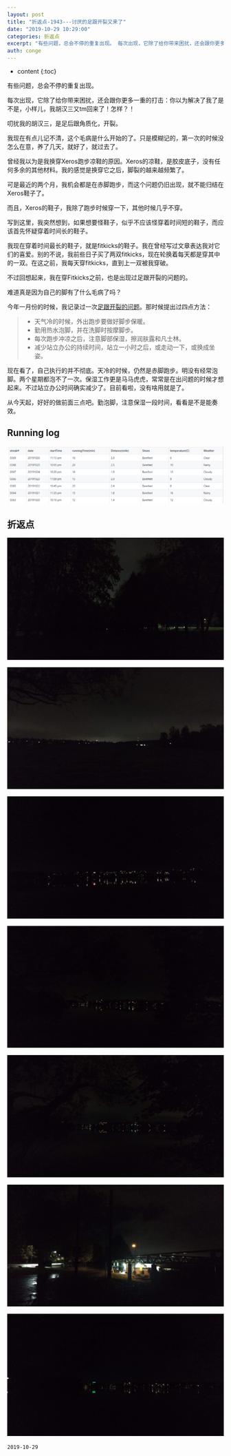 ```yaml
---
layout: post
title: "折返点-1943---讨厌的足跟开裂又来了"
date: "2019-10-29 10:29:00"
categories: 折返点
excerpt: "有些问题，总会不停的重复出现。 每次出现，它除了给你带来困扰，还会跟你更多一重的打击：你以为解决了我了是不是，小样儿，我胡汉三又tm回来了！怎样？！..."
auth: conge
---
```

* content
{:toc}

有些问题，总会不停的重复出现。

每次出现，它除了给你带来困扰，还会跟你更多一重的打击：你以为解决了我了是不是，小样儿，我胡汉三又tm回来了！怎样？！

叨扰我的胡汉三，是足后跟角质化，开裂。

我现在有点儿记不清，这个毛病是什么开始的了。只是模糊记的，第一次的时候没怎么在意，养了几天，就好了，就过去了。

曾经我以为是我换穿Xeros跑步凉鞋的原因。Xeros的凉鞋，是胶皮底子，没有任何多余的其他材料。我的感觉是换穿它之后，脚裂的越来越频繁了。

可是最近的两个月，我机会都是在赤脚跑步，而这个问题仍旧出现，就不能归结在Xeros鞋子了。

而且，Xeros的鞋子，我除了跑步时候穿一下，其他时候几乎不穿。

写到这里，我突然想到，如果想要怪鞋子，似乎不应该怪穿着时间短的鞋子，而应该首先怀疑穿着时间长的鞋子。

我现在穿着时间最长的鞋子，就是fitkicks的鞋子。我在曾经写过文章表达我对它们的喜爱。别的不说，我前些日子买了两双fitkicks，现在轮换着每天都是穿其中的一双。在这之前，我每天穿fitkicks，直到上一双被我穿破。

不过回想起来，我在穿Fitkicks之前，也是出现过足跟开裂的问题的。

难道真是因为自己的脚有了什么毛病了吗？

今年一月份的时候，我记录过一次[足跟开裂的问题](https://www.jianshu.com/p/7679af6804fe)。那时候提出过四点方法：

> * 天气冷的时候，外出跑步要做好脚步保暖。
> * 勤用热水泡脚，并在洗脚时按摩脚步。
> * 每次跑步冲凉之后，注意脚部保湿，擦润肤露和凡士林。
> * 减少站立办公的持续时间，站立一小时之后，或走动一下，或换成坐姿。

现在看了，自己执行的并不彻底。天冷的时候，仍然是赤脚跑步。明没有经常泡脚。两个星期都泡不了一次。保湿工作更是马马虎虎，常常是在出问题的时候才想起来。不过站立办公时间确实减少了。目前看啦，没有啥用就是了。

从今天起，好好的做前面三点吧。勤泡脚，注意保湿一段时间，看看是不是能奏效。

## Running log
![Week 43, 2019](/assets/images/折返点/118382-57f11143733ba9f8.png)

## 折返点
![20191020.jpg](/assets/images/折返点/118382-68097cddb67e7a34.jpg)

![20191021.jpg](/assets/images/折返点/118382-95f2516019ab6de1.jpg)

![20191022.jpg](/assets/images/折返点/118382-e417cd6104d496d1.jpg)

![20191023.jpg](/assets/images/折返点/118382-6889118466a28368.jpg)

![20191024.jpg](/assets/images/折返点/118382-ede911a41b348ad1.jpg)

![20191025.jpg](/assets/images/折返点/118382-2736017a9bcf2846.jpg)

![20191026.jpg](/assets/images/折返点/118382-4c320e9bc79d86ed.jpg)


```
2019-10-29
```
